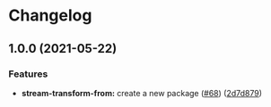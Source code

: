 # Changelog

## 1.0.0 (2021-05-22)


### Features

* **stream-transform-from:** create a new package ([#68](https://www.github.com/sounisi5011/npm-packages/issues/68)) ([2d7d879](https://www.github.com/sounisi5011/npm-packages/commit/2d7d87958cb794181cc065a9ddb676a7a685c251))
